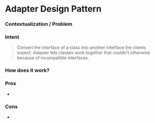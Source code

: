 # Adapter Design Pattern

### Contextualization / Problem



### Intent

> Convert the interface of a class into another interface the clients expect. Adapter lets classes work together that couldn't otherwise because of incompatible interfaces.

### How does it work?



### Pros

- 

### Cons

- 
